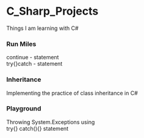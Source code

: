 # C_Sharp_Projects
Things I am learning with C#

### Run Miles
continue - statement<br />
try{}catch - statement

### Inheritance
Implementing the practice of class inheritance in C#

### Playground
Throwing System.Exceptions using<br />
try{} catch(){} statement
